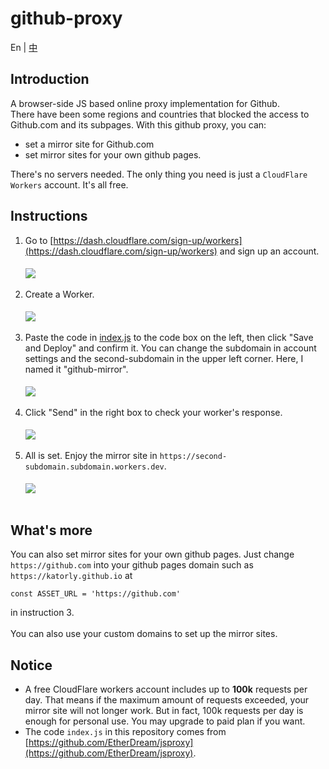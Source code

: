 # github-proxy
En | [中](/README_ZH.md)

## Introduction
A browser-side JS based online proxy implementation for Github.<br>
There have been some regions and countries that blocked the access to Github.com and its subpages. With this github proxy, you can:<br>
- set a mirror site for Github.com
- set mirror sites for your own github pages.

There's no servers needed. The only thing you need is just a `CloudFlare Workers` account. It's all free.<br>

## Instructions
1. Go to [https://dash.cloudflare.com/sign-up/workers](https://dash.cloudflare.com/sign-up/workers) and sign up an account.<br><br>
<img align="center" src="https://cdn.jsdelivr.net/gh/katorlys/github-proxy/screenshots/1.PNG"><br><br>
2. Create a Worker.<br><br>
<img align="center" src="https://cdn.jsdelivr.net/gh/katorlys/github-proxy/screenshots/2.PNG"><br><br>
3. Paste the code in [index.js](https://cdn.jsdelivr.net/gh/katorlys/github-proxy/index.js) to the code box on the left, then click "Save and Deploy" and confirm it. You can change the subdomain in account settings and the second-subdomain in the upper left corner. Here, I named it "github-mirror".<br><br>
<img align="center" src="https://cdn.jsdelivr.net/gh/katorlys/github-proxy/screenshots/3.PNG"><br><br>
4. Click "Send" in the right box to check your worker's response.<br><br>
<img align="center" src="https://cdn.jsdelivr.net/gh/katorlys/github-proxy/screenshots/4.PNG"><br><br>
5. All is set. Enjoy the mirror site in `https://second-subdomain.subdomain.workers.dev`.<br><br>
<img align="center" src="https://cdn.jsdelivr.net/gh/katorlys/github-proxy/screenshots/5.PNG"><br><br>

## What's more
You can also set mirror sites for your own github pages. Just change `https://github.com` into your github pages domain such as `https://katorly.github.io` at
```
const ASSET_URL = 'https://github.com'
```
in instruction 3.<br>
<br>
You can also use your custom domains to set up the mirror sites.<br>

## Notice
- A free CloudFlare workers account includes up to <b>100k</b> requests per day. That means if the maximum amount of requests exceeded, your mirror site will not longer work. But in fact, 100k requests per day is enough for personal use. You may upgrade to paid plan if you want.
- The code `index.js` in this repository comes from [https://github.com/EtherDream/jsproxy](https://github.com/EtherDream/jsproxy).